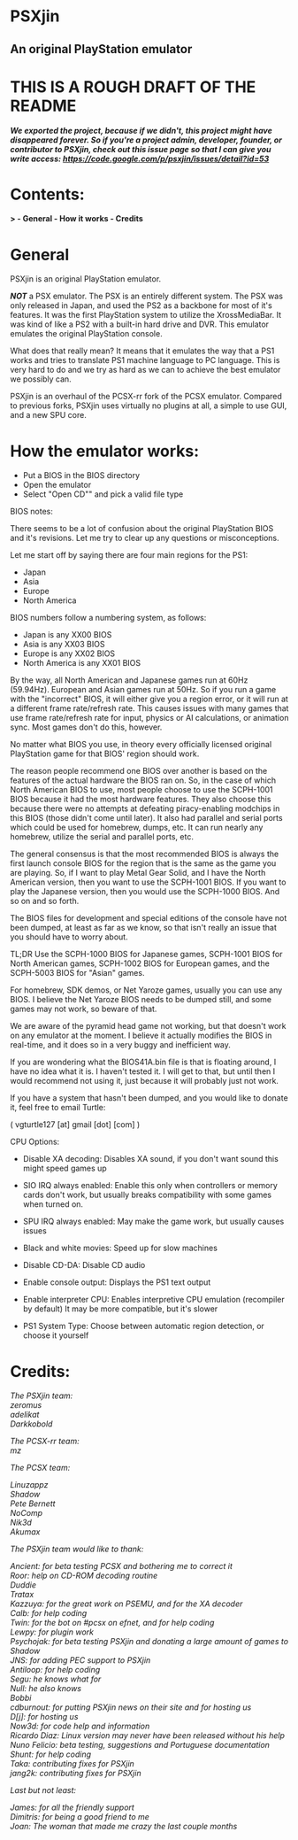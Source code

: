 <h1>PSXjin</h1>
<h2>An original PlayStation emulator</h2>

<h1>THIS IS A ROUGH DRAFT OF THE README</h1>

<b><i>
We exported the project, because if we didn't, this project might have disappeared forever.
So if you're a project admin, developer, founder, or contributor to PSXjin, check out this issue page so that I can give you write access: https://code.google.com/p/psxjin/issues/detail?id=53
</i></b>

<h1>Contents:</h1>
<b>
>
- General
- How it works
- Credits

</b>

<h1>General</h1>

PSXjin is an original PlayStation emulator.

<b><i>NOT</i></b> a PSX emulator. The PSX is an entirely different system. The PSX was only released in Japan, and used the PS2 as a backbone for most of it's features. It was the first PlayStation system to utilize the XrossMediaBar. It was kind of like a PS2 with a built-in hard drive and DVR. This emulator emulates the original PlayStation console.

What does that really mean? It means that it emulates the way that a PS1 works and tries to translate PS1 machine language to PC language. This is very hard to do and we try as hard as we can to achieve the best emulator we possibly can.

PSXjin is an overhaul of the PCSX-rr fork of the PCSX emulator. Compared to previous forks, PSXjin uses virtually no plugins at all, a simple to use GUI, and a new SPU core.

<h1>How the emulator works:</h1>

- Put a BIOS in the BIOS directory
- Open the emulator
- Select "Open CD"" and pick a valid file type

BIOS notes:

There seems to be a lot of confusion about the original PlayStation BIOS and it's revisions. Let me try to clear up any questions or misconceptions.

Let me start off by saying there are four main regions for the PS1:

- Japan
- Asia
- Europe
- North America

BIOS numbers follow a numbering system, as follows:

- Japan is any XX00 BIOS
- Asia is any XX03 BIOS
- Europe is any XX02 BIOS
- North America is any XX01 BIOS

By the way, all North American and Japanese games run at 60Hz (59.94Hz). European and Asian games run at 50Hz. So if you run a game with the "incorrect" BIOS, it will either give you a region error, or it will run at a different frame rate/refresh rate. This causes issues with many games that use frame rate/refresh rate for input, physics or AI calculations, or animation sync. Most games don't do this, however.

No matter what BIOS you use, in theory every officially licensed original PlayStation game for that BIOS' region should work.

The reason people recommend one BIOS over another is based on the features of the actual hardware the BIOS ran on. So, in the case of which North American BIOS to use, most people choose to use the SCPH-1001 BIOS because it had the most hardware features. They also choose this because there were no attempts at defeating piracy-enabling modchips in this BIOS (those didn't come until later). It also had parallel and serial ports which could be used for homebrew, dumps, etc. It can run nearly any homebrew, utilize the serial and parallel ports, etc.

The general consensus is that the most recommended BIOS is always the first launch console BIOS for the region that is the same as the game you are playing. So, if I want to play Metal Gear Solid, and I have the North American version, then you want to use the SCPH-1001 BIOS. If you want to play the Japanese version, then you would use the SCPH-1000 BIOS. And so on and so forth.

The BIOS files for development and special editions of the console have not been dumped, at least as far as we know, so that isn't really an issue that you should have to worry about.

TL;DR Use the SCPH-1000 BIOS for Japanese games, SCPH-1001 BIOS for North American games, SCPH-1002 BIOS for European games, and the SCPH-5003 BIOS for "Asian" games.

For homebrew, SDK demos, or Net Yaroze games, usually you can use any BIOS. I believe the Net Yaroze BIOS needs to be dumped still, and some games may not work, so beware of that.

We are aware of the pyramid head game not working, but that doesn't work on any emulator at the moment. I believe it actually modifies the BIOS in real-time, and it does so in a very buggy and inefficient way.

If you are wondering what the BIOS41A.bin file is that is floating around, I have no idea what it is. I haven't tested it. I will get to that, but until then I would recommend not using it, just because it will probably just not work.

If you have a system that hasn't been dumped, and you would like to donate it, feel free to email Turtle:

( vgturtle127 [at] gmail [dot] [com] )

CPU Options:

- Disable XA decoding:
Disables XA sound, if you don't want sound this might speed games up

- SIO IRQ always enabled:
Enable this only when controllers or memory cards don't work,
but usually breaks compatibility with some games when turned on.

- SPU IRQ always enabled:
May make the game work, but usually causes issues

- Black and white movies:
Speed up for slow machines

- Disable CD-DA:
Disable CD audio

- Enable console output:
Displays the PS1 text output

- Enable interpreter CPU:
Enables interpretive CPU emulation (recompiler by default) It may be more compatible, but it's slower

- PS1 System Type:
Choose between automatic region detection, or choose it yourself

<h1>Credits:</h1>
<i>
The PSXjin team:<br>
zeromus<br>
adelikat<br>
Darkkobold<br>

The PCSX-rr team:<br>
mz<br>

The PCSX team:<br>

Linuzappz<br>
Shadow<br>
Pete Bernett<br>
NoComp<br>
Nik3d<br>
Akumax<br>

The PSXjin team would like to thank:

Ancient: for beta testing PCSX and bothering me to correct it<br>
Roor: help on CD-ROM decoding routine<br>
Duddie<br>
Tratax<br>
Kazzuya: for the great work on PSEMU, and for the XA decoder<br>
Calb: for help coding<br>
Twin: for the bot on #pcsx on efnet, and for help coding<br>
Lewpy: for plugin work<br>
Psychojak: for beta testing PSXjin and donating a large amount of games to Shadow<br>
JNS: for adding PEC support to PSXjin<br>
Antiloop: for help coding<br>
Segu: he knows what for<br>
Null: he also knows<br>
Bobbi<br>
cdburnout: for putting PSXjin news on their site and for hosting us<br>
D[j]: for hosting us<br>
Now3d: for code help and information<br>
Ricardo Diaz: Linux version may never have been released without his help<br>
Nuno Felicio: beta testing, suggestions and Portuguese documentation<br>
Shunt: for help coding<br>
Taka: contributing fixes for PSXjin<br>
jang2k: contributing fixes for PSXjin<br>

Last but not least:<br>

James: for all the friendly support<br>
Dimitris: for being a good friend to me<br>
Joan: The woman that made me crazy the last couple months<br>
